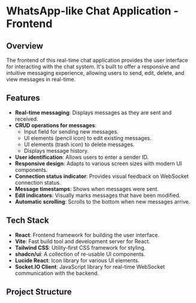 # WhatsApp-like Chat Application - Frontend

## Overview
The frontend of this real-time chat application provides the user interface for interacting with the chat system. It's built to offer a responsive and intuitive messaging experience, allowing users to send, edit, delete, and view messages in real-time.

## Features
*   **Real-time messaging**: Displays messages as they are sent and received.
*   **CRUD operations for messages**:
    *   Input field for sending new messages.
    *   UI elements (pencil icon) to edit existing messages.
    *   UI elements (trash icon) to delete messages.
    *   Displays message history.
*   **User identification**: Allows users to enter a sender ID.
*   **Responsive design**: Adapts to various screen sizes with modern UI components.
*   **Connection status indicator**: Provides visual feedback on WebSocket connection status.
*   **Message timestamps**: Shows when messages were sent.
*   **Edit indicators**: Visually marks messages that have been modified.
*   **Automatic scrolling**: Scrolls to the bottom when new messages arrive.

## Tech Stack
*   **React**: Frontend framework for building the user interface.
*   **Vite**: Fast build tool and development server for React.
*   **Tailwind CSS**: Utility-first CSS framework for styling.
*   **shadcn/ui**: A collection of re-usable UI components.
*   **Lucide React**: Icon library for various UI elements.
*   **Socket.IO Client**: JavaScript library for real-time WebSocket communication with the backend.

## Project Structure
